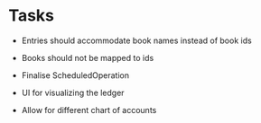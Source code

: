 # Tasks

- Entries should accommodate book names instead of book ids
- Books should not be mapped to ids

- Finalise ScheduledOperation
- UI for visualizing the ledger
- Allow for different chart of accounts
